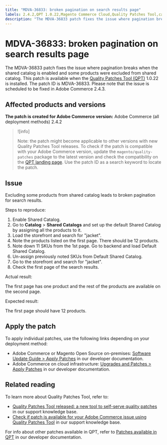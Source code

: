 ```yaml
---
title: "MDVA-36833: broken pagination on search results page"
labels: 2.4.2,QPT 1.0.22,Magento Commerce Cloud,Quality Patches Tool,catalog,pagination,search,shared catalog,support tools,Adobe Commerce,cloud infrastructure
description: "The MDVA-36833 patch fixes the issue where pagination breaks when the shared catalog is enabled and some products were excluded from shared catalog. This patch is available when the [Quality Patches Tool (QPT)](https://support.magento.com/hc/en-us/articles/360047139492) 1.0.22 is installed. The patch ID is MDVA-36833. Please note that the issue is scheduled to be fixed in Adobe Commerce 2.4.3."
---
```


# MDVA-36833: broken pagination on search results page

The MDVA-36833 patch fixes the issue where pagination breaks when the shared catalog is enabled and some products were excluded from shared catalog. This patch is available when the [Quality Patches Tool (QPT)](https://support.magento.com/hc/en-us/articles/360047139492) 1.0.22 is installed. The patch ID is MDVA-36833. Please note that the issue is scheduled to be fixed in Adobe Commerce 2.4.3.

## Affected products and versions

 **The patch is created for Adobe Commerce version:** Adobe Commerce (all deployment methods) 2.4.2

>![info]
>
 >Note: the patch might become applicable to other versions with new Quality Patches Tool releases. To check if the patch is compatible with your Adobe Commerce version, update the `magento/quality-patches` package to the latest version and check the compatibility on the [QPT landing page](https://devdocs.magento.com/quality-patches/tool.html#patch-grid). Use the patch ID as a search keyword to locate the patch.

## Issue

Excluding some products from shared catalog leads to broken pagination for search results.

 <span class="wysiwyg-underline">Steps to reproduce:</span>

1. Enable Shared Catalog.
1. Go to **Catalog** > **Shared Catalogs** and set up the default Shared Catalog by assigning all the products to it.
1. Load the storefront and search for "jacket".
1. Note the products listed on the first page. There should be 12 products.
1. Note down 11 SKUs from the 1st page. Go to backend and load Default Shared Catalog.
1. Un-assign previously noted SKUs from Default Shared Catalog.
1. Go to the storefront and search for "jacket".
1. Check the first page of the search results.

 <span class="wysiwyg-underline">Actual result:</span>

The first page has one product and the rest of the products are available on the second page.

 <span class="wysiwyg-underline">Expected result:</span>

The first page should have 12 products.

## Apply the patch

To apply individual patches, use the following links depending on your deployment method:

* Adobe Commerce or Magento Open Source on-premises: [Software Update Guide > Apply Patches](https://devdocs.magento.com/guides/v2.4/comp-mgr/patching/mqp.html) in our developer documentation.
* Adobe Commerce on cloud infrastructure: [Upgrades and Patches > Apply Patches](https://devdocs.magento.com/cloud/project/project-patch.html) in our developer documentation.


## Related reading

To learn more about Quality Patches Tool, refer to:

* [Quality Patches Tool released: a new tool to self-serve quality patches](https://support.magento.com/hc/en-us/articles/360047139492) in our support knowledge base.
* [Check if patch is available for your Adobe Commerce issue using Quality Patches Tool](https://support.magento.com/hc/en-us/articles/360047125252) in our support knowledge base.

For info about other patches available in QPT, refer to [Patches available in QPT](https://devdocs.magento.com/quality-patches/tool.html#patch-grid) in our developer documentation.
